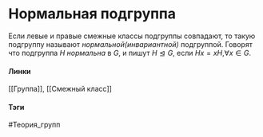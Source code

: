 # Нормальная подгруппа
Если левые и правые смежные классы подгруппы совпадают, то такую подгруппу называют *нормальной(инвариантной)* подгруппой. Говорят что подгруппа $H$ *нормальна* в $G$, и пишут $H\trianglelefteq G$, если $Hx=xH$,$\forall x\in G$.

#### Линки 
[[Группа]],
[[Смежный класс]]
#### Тэги 
 #Теория_групп
